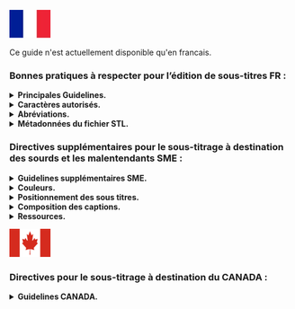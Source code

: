 ![french](images/french.jpg) 

Ce guide n'est actuellement disponible qu'en francais.

### Bonnes pratiques à respecter pour l’édition de sous-titres FR :

<details>
  <summary><b>Principales Guidelines.</b></summary>

Cette liste est amenée à évoluer réguilérement.

- Le nombre de caractères par ligne doit être inférieur ou égal à 37 si présence de control code (ex : italique,…). Sinon 40, espaces inclus. Respecter les seuils précisés par Videomenthe, par projet.
- Utilisation des majuscules et minuscules.
- 2 lignes maximum.
- Ne pas utiliser les espaces pour positionner le texte, seulement la justification.
- Ne pas placer de sous-titres dans les 10 premières images utiles d'un programme (400 premières ms).
- Durée minimale : 15 images (600ms) / maximale : 30 secondes, selon la taille des sous-titres.
- Laisser au moins 4 images (160ms) entre deux sous-titres.
- Boucler une fin de phrase par un point final, un point d’exclamation, d’interrogation ou trois petits points.
- Utilisation du tiret (ajouter un espace entre le – et le premier caractère) lors de dialogues notamment
- Supprimer le dernier sous-titre, au plus tard, 1 seconde avant la fin du programme.
- Les sous-titres ne doivent pas se chevaucher.
- Ne jamais placer de sous-titre sur le programme Copyright.
- Ne pas inclure de texte du programme dans le fichier de sous-titres. Ne pas remplir de champ
supplémentaire ou ne pas créer de sous-titres de durée nulle.
- Respecter le sens du discours et règles d’orthographes, grammaire et conjugaison de la langue française.
- (OPTIONNEL - SME) Plages de silence : "..." (trois points blancs) calés à gauche si le silence dure plus de 20 secondes
- En cas de mots grossiers, les remplacer par des *** si ils sont censurées (« bip »), sinon les transcrire.
- L’italique doit être utilisé dans les cas suivants :
- Voix off
  - Personne qui parle complétement hors champ aussi (si hors champ puis dans le champ > pas d'italique)
  - Echange au téléphone (uniquement la personne hors champ)
  - Si tout le fichier est en voix off > pas d'italique.
- Le titre traduit sera communiqué par le client si le titre à une traduction (sinon ne pas le traduire).
- Afficher ce titre pendant au moins 4 secondes (si possible). Ce titre ne doit jamais recouvrir le titre original.
- Divers types de textes incrustés peuvent nécessiter un sous-titrage et ne doivent jamais recouvrir ce texte incrusté : placez les sous-titres ailleurs dans l'image ou échelonnez-les dans le temps.
- Placer le nom du fournisseur (Videomenthe) sur le carton du distributeur ou générique de fin, en perturbant le moins possible la lecture. 
- Utiliser les guillemets anglais : "", sans espace (suivant le client).
- Dans la mesure où la lecture est trop longue ou césure mal placée, ne pas hésiter à adapter la traduction du discours. Mieux vaut adapter que d'avoir un sous-titre trop long ou une césure disgracieuse.
- Utilisez le preset adapté parmi la liste disponible en fonction de la position des titres présents dans l'image et du contenu de l'image. Le sous-titre doit gêner le moins possible l'image.
- Ne pas traduire les titres génériques des programmes, uniquement les titres des épisodes d’une série qui seraient incrustés à l’image en VO.
- Le choix des mots est à la charge du traducteur.
- Les sous-titres doivent être synchronisés avec le son.
- Faire attention à la césure, essayer de ne pas couper les phrases (si possible).
- Les 2 lignes doivent être équilibrées en termes de caractère par ligne.
- Ne pas hésiter à créer des nouvelles captions pour que les captions ne soient pas surchargées.
- Garder les valeurs de mesure de la VO.
- Rajouter des lignes vide sur les captions qui n'ont qu'une ligne (mettre la ligne le plus au bord de l'écran) 
</details>

<details>
  <summary><b>Caractères autorisés.</b></summary>
Les caractères autorisés sont : 

! ” % & ' ( ) * + , . - ; / : < > = ? #

1 2 3 4 5 6 7 8 9 0 

A B C D E F G H I J K L M N O P Q R S T U V W X Y Z 

a b c d e f g h i j k l m n o p q r s t u v w x y z 

é â à ç è ê ë ï î ô û ù ***

Tous les autres caractères sont interdits pour le français.


Pas de caractères spéciaux, (majuscules accentuées ou sigles ***£, $ et €*** par exemple) qui ne passent pas sur télétexte L1, y compris dans les metadata (infos export du fichier).
Norme : ***Teletext Level 1***

</details>

<details>
  <summary><b>Abréviations.</b></summary>

- ***Les Heures*** : 
Durée : en toutes lettres (ex : 3 heures).
Temps : en contracté (ex : à 17h30).

- ***Monsieur, Madame, Mademoiselle*** : Concaténés s’ils sont suivis du nom de famille ou du titre (Mlle, M. et Mme) et en toutes lettres pour le reste.

- ***Mesures*** : 10 mètres s’il y a la place ou 10 m.

- ***Pourcentages*** : 100 % (si caractère % autorisé en Télétexte).

- ***Température*** : En toutes lettres si le caractère ne passe pas sur Télétexte.

- ***Siècles et Rois*** : ils seront en chiffres romains.

- ***Classement*** : Premier en toutes lettres s’il y a la place, sinon 1er ou 1ère …

</details>

<details>
  <summary><b>Métadonnées du fichier STL.</b></summary>

Métadonnées obligatoires dans le fichier d'en-tête STL :

- Language Code
- Original program title (fourni) 
- Original episode title (fourni) 
- Translated program title (fourni) 
- Translated episode title (fourni) 
- Translator name
- Country of origin (fourni) 
- Modification Date

</details>

### Directives supplémentaires pour le sous-titrage à destination des sourds et les malentendants SME :

<details>
  <summary><b>Guidelines supplémentaires SME.</b></summary>
Le sous-titrage destiné spécifiquement aux personnes malentendantes doit respecter ces règles : 

- Respecter l'image : ne couvrez pas le texte incrusté ou les zones importantes de l'image.
- Utiliser toujours des tirets (-) pour indiquer que le locuteur a changé. Pas d’espace après.
- Placer les sous-titres le plus proche de la source sonore.
- Respecter le code couleurs défini pour le sous-titrage (cf couleurs).
- Utiliser des parenthèses pour les chuchotements ou les conversations privées.
- Utiliser des majuscules lorsque plusieurs personnes récitent le même texte (et utiliser des minuscules pour tout le reste, sauf pour des abréviations, des acronymes spécifiques).
- Décomposer les phrases de manière intelligible. Lorsqu'une phrase s'étend sur plus d'une caption, décomposez-la à l’endroit approprié pour éviter tout contresens.

</details>

<details>
  <summary><b>Couleurs.</b></summary>

Respect du code couleur défini :

- ***Blanc*** lorsque le locuteur est visible (même partiellement) à l'écran.
- ***Jaune*** lorsque le locuteur n’est pas visible (hors champ) ou pour les voix off.
- ***Rouge*** indique des effets sonores. 
Un astérisque (*) est utilisé pour tous les sons provenant de : haut-parleur, radio, télévision, téléphone… 
L’astérisque sera de la couleur du sous-titre. Il n’y a pas d’espace avant le sous-titre. 
- ***Vert*** indique une langue étrangère (par exemple "dialecte indien…").
Ne traduisez pas cette langue et ne la transcrivez que si les mots étrangers sont très bien connus.
- ***Cyan*** indique des pensées non dites ou des flashbacks (les téléspectateurs entendent les pensées du
personnage mais sa bouche ne bouge pas).
Le cyan est utilisé pour les séquences de narration dans les documentaires et reportages. 
- ***Magenta*** est utilisé pour les indications musicales et les paroles d'une chanson.

</details>

<details>
  <summary><b>Positionnement des sous titres.</b></summary>

- Positionner les sous-titres de manière à permettre aux téléspectateurs de situer l'orateur. 
- Placer les sous-titres sous l'orateur et gardez la 1ère ligne plus courte que les autres si possible.
- Lorsque l'orateur est en arrière-plan entouré d'autres personnes, placez les sous-titres au-dessus de lui.
- Positionner les sous-titres en fonction de la source sonore. Si aucune source n'est identifiée, centrez les sous-titres. 
- Préférer la première captions plus courte que la seconde si possible, néanmoins la césure par la ponctuation prime toujours.

</details>

<details>
  <summary><b>Composition des captions.</b></summary>
  
- ***Silence*** : Si le silence dépasse 20 secondes, placez 3 points blancs (sans espace), justifiés à gauche pendant toute la durée de cette séquence.
- ***Phrases*** : Lorsque les phrases s'étendent sur plus d'une ligne de caption, ajoutez 2 points (..) à la fin d'une ligne et au début de la suivante (sans espace entre les deux). 
- ***Autre ponctuation*** : Lorsque des indications concernant la musique ou d'autres effets sonores forment des phrases complètes, ponctuez-les comme telles. 
Par exemple : Téléphone ou Le téléphone sonne. 
- ***Dialogue*** :Utiliser une ligne à simple interligne pour séparer deux lignes de légende à double hauteur.
Placez un tiret sans espace entre les deux lorsque le haut-parleur change. 
Lorsque la même personne reprend la parole après une période de silence, ou après de la musique ou d'autres effets sonores, n'utilisez plus le tiret.
- ***Début du programme*** : Tous les programmes commencent par 3 points (sans espace) justifiés à gauche pendant toute la durée du générique d'ouverture, afin que le téléspectateur sache que le sous-titrage du télétexte fonctionne correctement. 
- ***Fin de programme*** : Indiquez la fin des sous-titres du programme avec la signature (traducteur et fournisseur) lors du générique de clôture. 
- ***Niveau de langue*** : Transcrire le texte dans son intégralité (pas d'abrégé ni de simplification).

</details>

<details>
  <summary><b>Ressources.</b></summary>

- COMPLETE TECHNICAL GUIDELINES ARTE GEIE V1-07-2
- www.csa.fr/content/download/20043/334122/file/Chartesoustitrage122011.pdf
- EBU Tech Doc 3264 

</details>


![canada](images/canada.png) 

  ### Directives pour le sous-titrage à destination du CANADA :

<details>
  <summary><b>Guidelines CANADA.</b></summary>
Le sous-titrage à destination du canada doit respecter ces règles : 

- Le nombre de caractères par ligne doit être inférieure ou égale à 32.
- Le temps d’affichage d’une caption doit être compris entre 2 et 5 sec.
- Utiliser l’italique pour ces situations : Langue étrangère, voix hors champs, pensées d’un personnage, titre d’une œuvre.
- La traduction doit être fidéle à l'audio, il ne faut pas reformuler les phrases.

</details>
